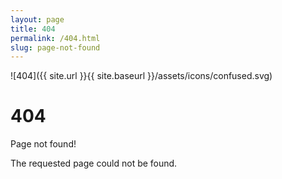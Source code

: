 ```yaml
---
layout: page
title: 404
permalink: /404.html
slug: page-not-found
---
```


![404]({{ site.url }}{{ site.baseurl }}/assets/icons/confused.svg)

# 404

Page not found!

The requested page could not be found.
